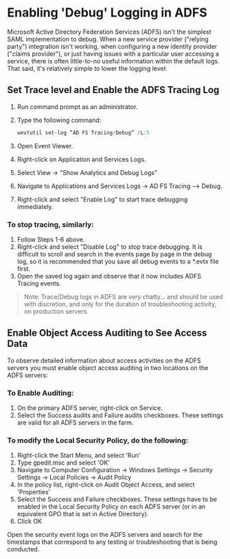 # Enabling 'Debug' Logging in ADFS

Microsoft Active Directory Federation Services (ADFS) isn't the simplest SAML implementation to debug. When a new service provider ("relying party") integration isn't working, when configuring a new identity provider ("claims provider"), or just having issues with a particular user accessing a service, there is often little-to-no useful information within the default logs. That said, it's relatively simple to lower the logging level:

## Set Trace level and Enable the ADFS Tracing Log

1. Run command prompt as an administrator.
2. Type the following command:

    ```powershell
    wevtutil set-log “AD FS Tracing/Debug” /L:5
    ```

3. Open Event Viewer.
4. Right-click on Application and Services Logs.
5. Select View -> "Show Analytics and Debug Logs"
6. Navigate to Applications and Services Logs -> AD FS Tracing –> Debug.
7. Right-click and select "Enable Log" to start trace debugging immediately.

### To stop tracing, similarly:

1. Follow Steps 1-6 above.
2. Right-click and select "Disable Log" to stop trace debugging. It is difficult to scroll and search in the events page by page in the debug log, so it is recommended that you save all debug events to a \*.evtx file first.
3. Open the saved log again and observe that it now includes ADFS Tracing events.

> Note: Trace/Debug logs in ADFS are *very* chatty... and should be used with discretion, and only for the duration of troubleshooting activity, on production servers.

## Enable Object Access Auditing to See Access Data

To observe detailed information about access activities on the ADFS servers you must enable object access auditing in two locations on the ADFS servers:

### To Enable Auditing:
1. On the primary ADFS server, right-click on Service.
2. Select the Success audits and Failure audits checkboxes. These settings are valid for all ADFS servers in the farm.

### To modify the Local Security Policy, do the following:

1. Right-click the Start Menu, and select 'Run'
2. Type gpedit.msc and select 'OK'
3. Navigate to Computer Configuration -> Windows Settings -> Security Settings -> Local Policies -> Audit Policy
4. In the policy list, right-click on Audit Object Access, and select 'Properties'
5. Select the Success and Failure checkboxes. These settings have to be enabled in the Local Security Policy on each ADFS server (or in an equivalent GPO that is set in Active Directory).
6. Click OK

Open the security event logs on the ADFS servers and search for the timestamps that correspond to any testing or troubleshooting that is being conducted.
